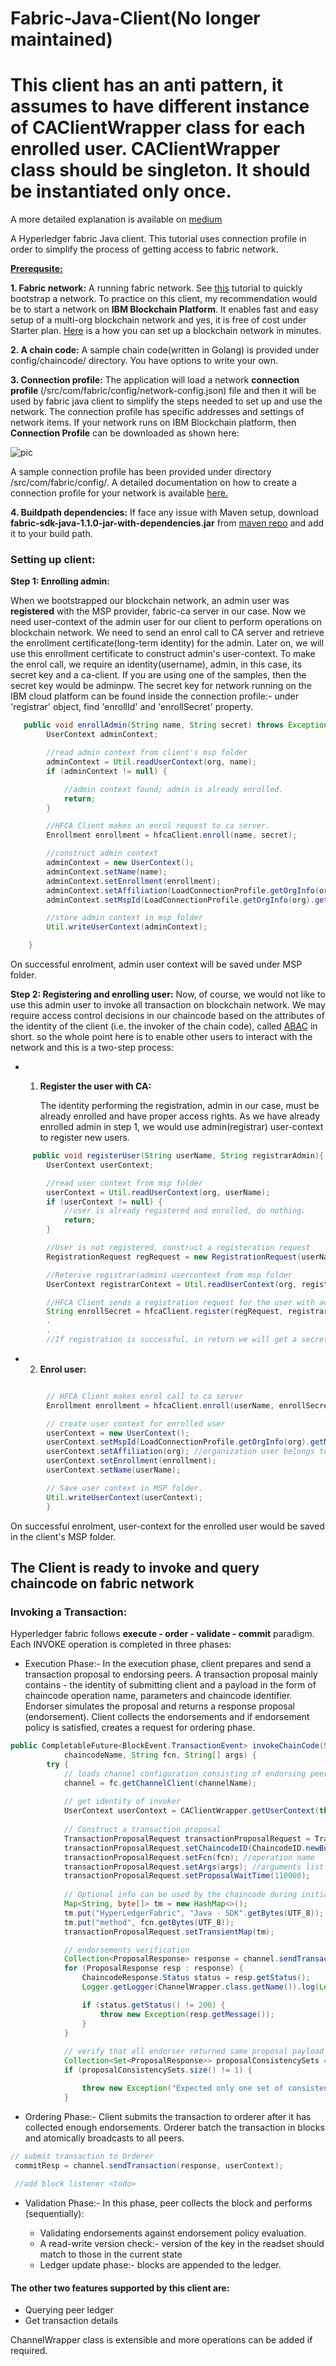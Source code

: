 # Fabric-Java-Client(No longer maintained)
# This client has an anti pattern, it assumes to have different instance of CAClientWrapper class for each enrolled user. CAClientWrapper class should be singleton. It should be instantiated only once.

A more detailed explanation is available on [medium](https://codeburst.io/a-concise-tutorial-on-working-with-hyperledger-fabric-java-sdk-a6f11d8bb5b0)

A Hyperledger fabric Java client.
This tutorial uses connection profile in order to simplify the process of getting access to fabric network.

<b><u>Prerequsite:</u></b>

<b>1. Fabric network:</b> A running fabric network. See [this](https://hyperledger-fabric.readthedocs.io/en/release-1.2/build_network.html) tutorial to quickly bootstrap a network. To practice on this client, my recommendation would be to start a network on <b>IBM Blockchain Platform</b>. It enables fast and easy setup of a multi-org blockchain network and yes, it is free of cost under Starter plan.
[Here](https://console.bluemix.net/docs/services/blockchain/starter_plan.html#overview) is a how you can set up a blockchain network in minutes.

<b>2. A chain code:</b> A sample chain code(written in Golang) is provided under config/chaincode/ directory. You have options to write your own.

<b>3. Connection profile:</b> The application will load a network <b>connection profile </b>(/src/com/fabric/config/network-config.json) file and then it will be used by fabric java client to simplify the steps needed to set up and use the network. The connection profile has specific addresses and settings of network items.
If your network runs on IBM Blockchain platform, then <b>Connection Profile</b> can be downloaded as shown here:

![pic](https://github.com/vishal3152/HyperledgerFabric-Java-Client/blob/master/images/image.png)

A sample connection profile has been provided under directory /src/com/fabric/config/.
A detailed documentation on how to create a connection profile for your network is available [here.](
https://hyperledger.github.io/composer/latest/reference/connectionprofile)

<b>4. Buildpath dependencies:</b> If face any issue with Maven setup, download <b>fabric-sdk-java-1.1.0-jar-with-dependencies.jar</b> from [maven repo](http://central.maven.org/maven2/org/hyperledger/fabric-sdk-java/fabric-sdk-java/1.1.0/) and add it to your build path.


### Setting up client:

<b>Step 1: Enrolling admin:</b>

When we bootstrapped our blockchain network, an admin user was <b>registered</b> with the MSP provider, fabric-ca server in our case.
Now we need user-context of the admin user for our client to perform operations on blockchain network. We need to send an enrol call to CA server and retrieve the enrollment certificate(long-term identity) for the admin. Later on,
we will use this enrollment certificate to construct admin's user-context.
To make the enrol call, we require an identity(username), admin, in this case, its secret key and a ca-client. If you are using one of the samples, then the secret key would be adminpw. The secret key for network running on the IBM cloud platform can be found inside the connection profile:- under 'registrar' object, find 'enrollId' and 'enrollSecret' property.

```Java
   public void enrollAdmin(String name, String secret) throws Exception {
        UserContext adminContext;

        //read admin context from client's msp folder
        adminContext = Util.readUserContext(org, name);
        if (adminContext != null) {

            //admin context found; admin is already enrolled.
            return;
        }

        //HFCA Client makes an enrol request to ca server.
        Enrollment enrollment = hfcaClient.enroll(name, secret);

        //construct admin context
        adminContext = new UserContext();
        adminContext.setName(name);
        adminContext.setEnrollment(enrollment);
        adminContext.setAffiliation(LoadConnectionProfile.getOrgInfo(org).getName());
        adminContext.setMspId(LoadConnectionProfile.getOrgInfo(org).getMspId());

        //store admin context in msp folder
        Util.writeUserContext(adminContext);

    }
```

On successful enrolment, admin user context will be saved under MSP folder.

<b>Step 2: Registering and enrolling user:</b>
Now, of course, we would not like to use this admin user to invoke all transaction on blockchain network. We may require access control decisions in our chaincode based on the attributes of the identity of the client (i.e. the invoker of the chain code), called [ABAC](https://hyperledger-fabric-ca.readthedocs.io/en/release-1.1/users-guide.html#attribute-based-access-control) in short. so the whole point here is to enable other users to interact with the network and this is a two-step process:
- 1. <b>Register the user with CA:</b>

     The identity performing the registration, admin in our case, must be already enrolled and have proper access rights. As we have already enrolled admin in step 1, we would use admin(registrar) user-context to register new users.

```Java
     public void registerUser(String userName, String registrarAdmin){
        UserContext userContext;

        //read user context from msp folder
        userContext = Util.readUserContext(org, userName);
        if (userContext != null) {
            //user is already registered and enrolled, do nothing.
            return;
        }

        //User is not registered, construct a registeration request
        RegistrationRequest regRequest = new RegistrationRequest(userName, org);

        //Reterive registrar(admin) usercontext from msp folder
        UserContext registrarContext = Util.readUserContext(org, registrarAdmin);

        //HFCA Client sends a registration request for the user with admin as registrar
        String enrollSecret = hfcaClient.register(regRequest, registrarContext);
        .
        .
        //If registration is successful, in return we will get a secret key for the registered user. We will use the secret key to enrol TJ with the client in the next step.

```

- 2. <b>Enrol user:</b>
```Java

        // HFCA Client makes enrol call to ca server
        Enrollment enrollment = hfcaClient.enroll(userName, enrollSecret);

        // create user context for enrolled user
        userContext = new UserContext();
        userContext.setMspId(LoadConnectionProfile.getOrgInfo(org).getMspId());
        userContext.setAffiliation(org); //organization user belongs to
        userContext.setEnrollment(enrollment);
        userContext.setName(userName);

        // Save user context in MSP folder.
        Util.writeUserContext(userContext);
        }
```

On successful enrolment, user-context for the enrolled user would be saved in the client's MSP folder.

<b>The Client is ready to invoke and query chaincode on fabric network </b>
-------------------------------------------------------------------------
### Invoking a Transaction:
Hyperledger fabric follows <b>execute - order - validate - commit</b> paradigm.
Each INVOKE operation is completed in three phases:
- Execution Phase:- In the execution phase, client prepares and send a transaction proposal to endorsing peers. A transaction proposal mainly contains - the identity of submitting client and a payload in the form of chaincode operation name, parameters and chaincode identifier. Endorser simulates the proposal and returns a response proposal (endorsement). Client collects the endorsements and if endorsement policy is satisfied, creates a request for ordering phase.

```Java
public CompletableFuture<BlockEvent.TransactionEvent> invokeChainCode(String channelName, String
            chaincodeName, String fcn, String[] args) {
        try {
            // loads channel configuration consisting of endorsing peers, orderers, event hubs, etc            
            channel = fc.getChannelClient(channelName);
            
            // get identity of invoker
            UserContext userContext = CAClientWrapper.getUserContext(this.userName, this.org);
            
            // Construct a transaction proposal
            TransactionProposalRequest transactionProposalRequest = TransactionProposalRequest.newInstance(userContext);
            transactionProposalRequest.setChaincodeID(ChaincodeID.newBuilder().setName(chaincodeName).build()); //chaincode identifier
            transactionProposalRequest.setFcn(fcn); //operation name
            transactionProposalRequest.setArgs(args); //arguments list
            transactionProposalRequest.setProposalWaitTime(110000);
            
            // Optional info can be used by the chaincode during initialization, but not saved in the ledger, such as cryptographic material
            Map<String, byte[]> tm = new HashMap<>();
            tm.put("HyperLedgerFabric", "Java - SDK".getBytes(UTF_8));
            tm.put("method", fcn.getBytes(UTF_8));
            transactionProposalRequest.setTransientMap(tm);

            // endorsements verification
            Collection<ProposalResponse> response = channel.sendTransactionProposal(transactionProposalRequest);
            for (ProposalResponse resp : response) {
                ChaincodeResponse.Status status = resp.getStatus();
                Logger.getLogger(ChannelWrapper.class.getName()).log(Level.INFO, "Invoked chaincode " + chaincodeName + " - " + fcn + ". Status - " + status);

                if (status.getStatus() != 200) {
                    throw new Exception(resp.getMessage());
                }
            }
            
            // verify that all endorser returned same proposal payload (readset/writeset)
            Collection<Set<ProposalResponse>> proposalConsistencySets = SDKUtils.getProposalConsistencySets(response);
            if (proposalConsistencySets.size() != 1) {

                throw new Exception("Expected only one set of consistent proposal responses but got more");
            }

```

- Ordering Phase:- Client submits the transaction to orderer after it has collected enough endorsements. Orderer batch the transaction in blocks and atomically broadcasts to all peers.

```Java
// submit transaction to Orderer
 commitResp = channel.sendTransaction(response, userContext);
 
 //add block listener <todo>
```


- Validation Phase:- In this phase, peer collects the block and performs (sequentially):
 
  - Validating endorsements against endorsement policy evaluation.
  - A read-write version check:- version of the key in the readset should match to those in the current state
  - Ledger update phase:- blocks are appended to the ledger.

#### The other two features supported by this client are:
- Querying peer ledger
- Get transaction details

ChannelWrapper class is extensible and more operations can be added if required.
